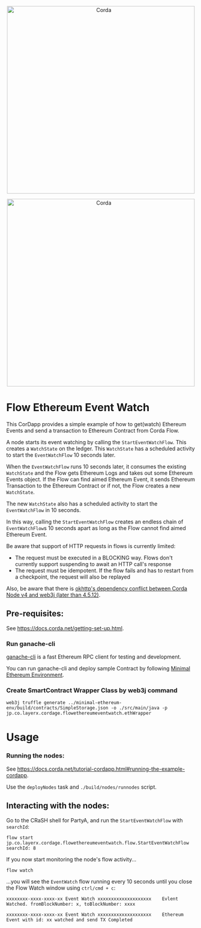 <p align="center">
  <img src="https://www.corda.net/wp-content/uploads/2016/11/fg005_corda_b.png" alt="Corda" width="500">
</p>

<p align="center">
  <img src="https://ethereum.org/assets/img/ethereum-logo-landscape-purple.7c3c27fd.png" alt="Corda" width="500">
</p>

# Flow Ethereum Event Watch
This CorDapp provides a simple example of how to get(watch) Ethereum Events and send a transaction to Ethereum Contract from Corda Flow.

A node starts its event watching by calling the `StartEventWatchFlow`. This creates a `WatchState` on the ledger. This 
`WatchState` has a scheduled activity to start the `EventWatchFlow` 10 seconds later.

When the `EventWatchFlow` runs 10 seconds later, it consumes the existing `WatchState` and
the Flow gets Ethereum Logs and takes out some Ethereum Events object.
If the Flow can find aimed Ethereum Event, it sends Ethereum Transaction to the Ethereum Contract or if not, the Flow creates a new `WatchState`. 

The new `WatchState` also has a scheduled activity to start the `EventWatchFlow` in 10 seconds.

In this way, calling the `StartEventWatchFlow` creates an endless chain of `EventWatchFlow`s 10 seconds apart
as long as the Flow cannot find aimed Ethereum Event.


Be aware that support of HTTP requests in flows is currently limited:

- The request must be executed in a BLOCKING way. Flows don't currently support suspending to await an HTTP call's response
- The request must be idempotent. If the flow fails and has to restart from a checkpoint, the request will also be replayed

Also, be aware that there is [okhttp's dependency conflict between Corda Node v4 and web3j (later than 4.5.12)](https://github.com/web3j/web3j/issues/1167).


## Pre-requisites:
  
See https://docs.corda.net/getting-set-up.html.

### Run ganache-cli
[ganache-cli](https://github.com/trufflesuite/ganache-cli) is a fast Ethereum RPC client for testing and development.

You can run ganache-cli and deploy sample Contract by following [Minimal Ethereum Environment](https://github.com/LayerXcom/cordage/blob/master/minimal-ethereum-env/README.md).

### Create SmartContract Wrapper Class by web3j command
 
 ```
 web3j truffle generate ../minimal-ethereum-env/build/contracts/SimpleStorage.json -o ./src/main/java -p jp.co.layerx.cordage.flowethereumeventwatch.ethWrapper
 ```

# Usage

### Running the nodes:

See https://docs.corda.net/tutorial-cordapp.html#running-the-example-cordapp.

Use the `deployNodes` task and `./build/nodes/runnodes` script.

## Interacting with the nodes:

Go to the CRaSH shell for PartyA, and run the `StartEventWatchFlow` with `searchId`:

    flow start jp.co.layerx.cordage.flowethereumeventwatch.flow.StartEventWatchFlow searchId: 8

If you now start monitoring the node's flow activity...

    flow watch

...you will see the `EventWatch` flow running every 10 seconds until you close the Flow Watch window using `ctrl/cmd + c`:

    xxxxxxxx-xxxx-xxxx-xx Event Watch xxxxxxxxxxxxxxxxxxxx    Evlent Watched. fromBlockNumber: x, toBlockNumber: xxxx

    xxxxxxxx-xxxx-xxxx-xx Event Watch xxxxxxxxxxxxxxxxxxxx    Ethereum Event with id: xx watched and send TX Completed
